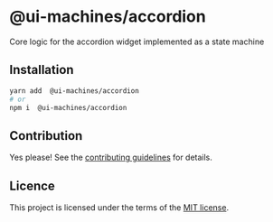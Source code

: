 # @ui-machines/accordion

Core logic for the accordion widget implemented as a state machine

## Installation

```sh
yarn add  @ui-machines/accordion
# or
npm i  @ui-machines/accordion
```

## Contribution

Yes please! See the [contributing guidelines](https://github.com/chakra-ui/ui-machines/blob/main/CONTRIBUTING.md) for
details.

## Licence

This project is licensed under the terms of the
[MIT license](https://github.com/chakra-ui/ui-machines/blob/main/LICENSE).
